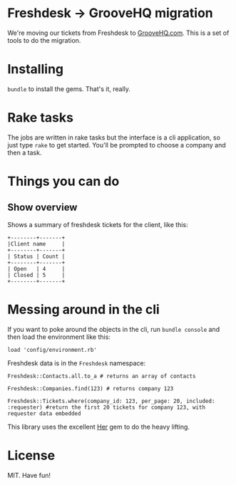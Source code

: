 # Freshdesk -> GrooveHQ migration
We're moving our tickets from Freshdesk to [GrooveHQ.com](http://www.groovehq.com). This is a set of tools to do the migration.

# Installing
`bundle` to install the gems. That's it, really.


# Rake tasks
The jobs are written in rake tasks but the interface is a cli application, so just type `rake` to get started. You'll be prompted to choose a company and then a task.



# Things you can do
## Show overview
Shows a summary of freshdesk tickets for the client, like this: 
```
+--------+-------+
|Client name     |
+--------+-------+
| Status | Count |
+--------+-------+
| Open   | 4     |
| Closed | 5     |
+--------+-------+
```

# Messing around in the cli
If you want to poke around the objects in the cli, run `bundle console` and then load the environment like this:

`load 'config/environment.rb'`

Freshdesk data is in the `Freshdesk` namespace:

```
Freshdesk::Contacts.all.to_a # returns an array of contacts

Freshdesk::Companies.find(123) # returns company 123

Freshdesk::Tickets.where(company_id: 123, per_page: 20, included: :requester) #return the first 20 tickets for company 123, with requester data embedded
```

This library uses the excellent [Her](https://github.com/remiprev/her) gem to do the heavy lifting.
 
 # License
 MIT. Have fun!